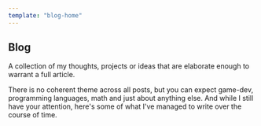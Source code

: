```yaml
---
template: "blog-home"
---
```


## Blog

A collection of my thoughts, projects or ideas that are 
elaborate enough to warrant a full article.

There is no coherent theme across all posts, but you can expect game-dev,
programming languages, math and just about anything else.
And while I still have your attention, here's some of what I've managed to write over the course of time.
